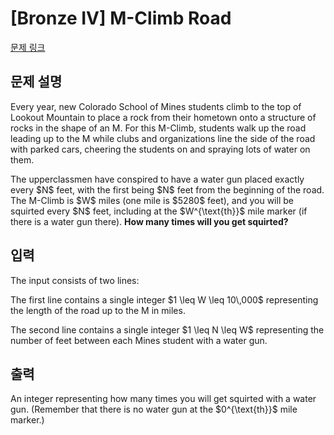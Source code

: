# [Bronze IV] M-Climb Road

[문제 링크](https://www.acmicpc.net/problem/34306) 

## 문제 설명

<p>Every year, new Colorado School of Mines students climb to the top of Lookout Mountain to place a rock from their hometown onto a structure of rocks in the shape of an M. For this M-Climb, students walk up the road leading up to the M while clubs and organizations line the side of the road with parked cars, cheering the students on and spraying lots of water on them.</p>

<p>The upperclassmen have conspired to have a water gun placed exactly every $N$ feet, with the first being $N$ feet from the beginning of the road. The M-Climb is $W$ miles (one mile is $5280$ feet), and you will be squirted every $N$ feet, including at the $W^{\text{th}}$ mile marker (if there is a water gun there). <strong>How many times will you get squirted?</strong></p>

## 입력 

 <p>The input consists of two lines:</p>

<p>The first line contains a single integer $1 \leq W \leq 10\,000$ representing the length of the road up to the M in miles.</p>

<p>The second line contains a single integer $1 \leq N \leq W$ representing the number of feet between each Mines student with a water gun.</p>

## 출력 

 <p>An integer representing how many times you will get squirted with a water gun. (Remember that there is no water gun at the $0^{\text{th}}$ mile marker.)</p>

